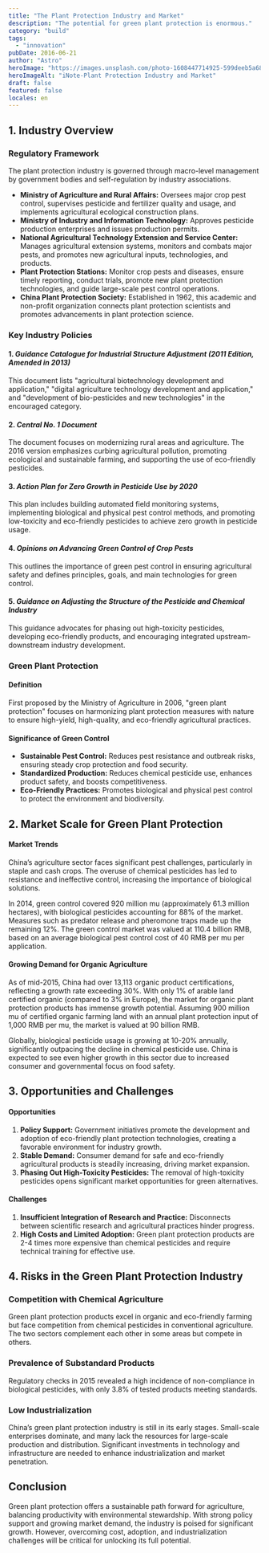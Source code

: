 ```yaml
---
title: "The Plant Protection Industry and Market"
description: "The potential for green plant protection is enormous."
category: "build"
tags:
  - "innovation"
pubDate: 2016-06-21
author: "Astro"
heroImage: "https://images.unsplash.com/photo-1608447714925-599deeb5a682"
heroImageAlt: "iNote-Plant Protection Industry and Market"
draft: false
featured: false
locales: en
---
```


## 1. Industry Overview

### Regulatory Framework

The plant protection industry is governed through macro-level management by government bodies and self-regulation by industry associations.

- **Ministry of Agriculture and Rural Affairs:** Oversees major crop pest control, supervises pesticide and fertilizer quality and usage, and implements agricultural ecological construction plans.
- **Ministry of Industry and Information Technology:** Approves pesticide production enterprises and issues production permits.
- **National Agricultural Technology Extension and Service Center:** Manages agricultural extension systems, monitors and combats major pests, and promotes new agricultural inputs, technologies, and products.
- **Plant Protection Stations:** Monitor crop pests and diseases, ensure timely reporting, conduct trials, promote new plant protection technologies, and guide large-scale pest control operations.
- **China Plant Protection Society:** Established in 1962, this academic and non-profit organization connects plant protection scientists and promotes advancements in plant protection science.

### Key Industry Policies

#### 1. _Guidance Catalogue for Industrial Structure Adjustment (2011 Edition, Amended in 2013)_

This document lists "agricultural biotechnology development and application," "digital agriculture technology development and application," and "development of bio-pesticides and new technologies" in the encouraged category.

#### 2. _Central No. 1 Document_

The document focuses on modernizing rural areas and agriculture. The 2016 version emphasizes curbing agricultural pollution, promoting ecological and sustainable farming, and supporting the use of eco-friendly pesticides.

#### 3. _Action Plan for Zero Growth in Pesticide Use by 2020_

This plan includes building automated field monitoring systems, implementing biological and physical pest control methods, and promoting low-toxicity and eco-friendly pesticides to achieve zero growth in pesticide usage.

#### 4. _Opinions on Advancing Green Control of Crop Pests_

This outlines the importance of green pest control in ensuring agricultural safety and defines principles, goals, and main technologies for green control.

#### 5. _Guidance on Adjusting the Structure of the Pesticide and Chemical Industry_

This guidance advocates for phasing out high-toxicity pesticides, developing eco-friendly products, and encouraging integrated upstream-downstream industry development.

### Green Plant Protection

#### Definition

First proposed by the Ministry of Agriculture in 2006, "green plant protection" focuses on harmonizing plant protection measures with nature to ensure high-yield, high-quality, and eco-friendly agricultural practices.

#### Significance of Green Control

- **Sustainable Pest Control:** Reduces pest resistance and outbreak risks, ensuring steady crop protection and food security.
- **Standardized Production:** Reduces chemical pesticide use, enhances product safety, and boosts competitiveness.
- **Eco-Friendly Practices:** Promotes biological and physical pest control to protect the environment and biodiversity.

## 2. Market Scale for Green Plant Protection

#### Market Trends

China’s agriculture sector faces significant pest challenges, particularly in staple and cash crops. The overuse of chemical pesticides has led to resistance and ineffective control, increasing the importance of biological solutions.

In 2014, green control covered 920 million mu (approximately 61.3 million hectares), with biological pesticides accounting for 88% of the market. Measures such as predator release and pheromone traps made up the remaining 12%. The green control market was valued at 110.4 billion RMB, based on an average biological pest control cost of 40 RMB per mu per application.

#### Growing Demand for Organic Agriculture

As of mid-2015, China had over 13,113 organic product certifications, reflecting a growth rate exceeding 30%. With only 1% of arable land certified organic (compared to 3% in Europe), the market for organic plant protection products has immense growth potential. Assuming 900 million mu of certified organic farming land with an annual plant protection input of 1,000 RMB per mu, the market is valued at 90 billion RMB.

Globally, biological pesticide usage is growing at 10-20% annually, significantly outpacing the decline in chemical pesticide use. China is expected to see even higher growth in this sector due to increased consumer and governmental focus on food safety.

## 3. Opportunities and Challenges

#### Opportunities

1. **Policy Support:** Government initiatives promote the development and adoption of eco-friendly plant protection technologies, creating a favorable environment for industry growth.
2. **Stable Demand:** Consumer demand for safe and eco-friendly agricultural products is steadily increasing, driving market expansion.
3. **Phasing Out High-Toxicity Pesticides:** The removal of high-toxicity pesticides opens significant market opportunities for green alternatives.

#### Challenges

1. **Insufficient Integration of Research and Practice:** Disconnects between scientific research and agricultural practices hinder progress.
2. **High Costs and Limited Adoption:** Green plant protection products are 2-4 times more expensive than chemical pesticides and require technical training for effective use.

## 4. Risks in the Green Plant Protection Industry

### Competition with Chemical Agriculture

Green plant protection products excel in organic and eco-friendly farming but face competition from chemical pesticides in conventional agriculture. The two sectors complement each other in some areas but compete in others.

### Prevalence of Substandard Products

Regulatory checks in 2015 revealed a high incidence of non-compliance in biological pesticides, with only 3.8% of tested products meeting standards.

### Low Industrialization

China’s green plant protection industry is still in its early stages. Small-scale enterprises dominate, and many lack the resources for large-scale production and distribution. Significant investments in technology and infrastructure are needed to enhance industrialization and market penetration.

## Conclusion

Green plant protection offers a sustainable path forward for agriculture, balancing productivity with environmental stewardship. With strong policy support and growing market demand, the industry is poised for significant growth. However, overcoming cost, adoption, and industrialization challenges will be critical for unlocking its full potential.
